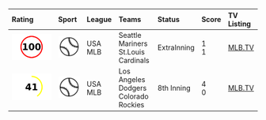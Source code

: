 | Rating                                                                                                                                   | Sport                                                                                                            | League     | Teams                                   | Status      | Score   | TV Listing                                                 |
|:-----------------------------------------------------------------------------------------------------------------------------------------|:-----------------------------------------------------------------------------------------------------------------|:-----------|:----------------------------------------|:------------|:--------|:-----------------------------------------------------------|
| <img src="https://raw.githubusercontent.com/BlakeDuncan25/Donut-SVG-Ratings/bac4e4a278175106499642192132b1786a9aec38/100.svg" alt="100"> | <img src="https://raw.githubusercontent.com/BlakeDuncan25/Donut-SVG-Ratings/master/baseball.png" alt="Baseball"> | USA<br>MLB | Seattle Mariners<br>St.Louis Cardinals  | ExtraInning | 1<br>1  | <a href="https://www.mlb.com/live-stream-games">MLB.TV</a> |
| <img src="https://raw.githubusercontent.com/BlakeDuncan25/Donut-SVG-Ratings/bac4e4a278175106499642192132b1786a9aec38/41.svg" alt="41">   | <img src="https://raw.githubusercontent.com/BlakeDuncan25/Donut-SVG-Ratings/master/baseball.png" alt="Baseball"> | USA<br>MLB | Los Angeles Dodgers<br>Colorado Rockies | 8th Inning  | 4<br>0  | <a href="https://www.mlb.com/live-stream-games">MLB.TV</a> |